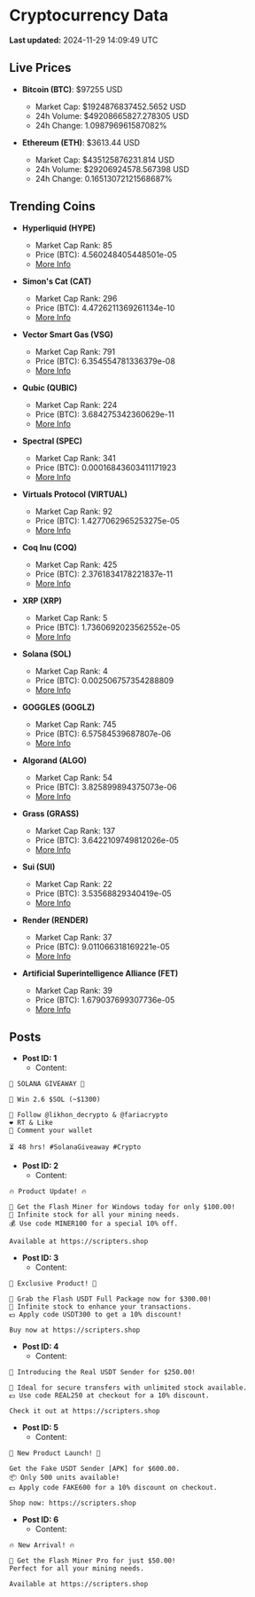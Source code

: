 # Cryptocurrency Data

**Last updated:** 2024-11-29 14:09:49 UTC

## Live Prices
- **Bitcoin (BTC)**: $97255 USD
  - Market Cap: $1924876837452.5652 USD
  - 24h Volume: $49208665827.278305 USD
  - 24h Change: 1.098796961587082%

- **Ethereum (ETH)**: $3613.44 USD
  - Market Cap: $435125876231.814 USD
  - 24h Volume: $29206924578.567398 USD
  - 24h Change: 0.16513072121568687%

## Trending Coins
- **Hyperliquid (HYPE)**
  - Market Cap Rank: 85
  - Price (BTC): 4.560248405448501e-05
  - [More Info](https://www.coingecko.com/en/coins/hyperliquid)

- **Simon's Cat (CAT)**
  - Market Cap Rank: 296
  - Price (BTC): 4.4726211369261134e-10
  - [More Info](https://www.coingecko.com/en/coins/simons-cat)

- **Vector Smart Gas (VSG)**
  - Market Cap Rank: 791
  - Price (BTC): 6.354554781336379e-08
  - [More Info](https://www.coingecko.com/en/coins/vector-smart-gas)

- **Qubic (QUBIC)**
  - Market Cap Rank: 224
  - Price (BTC): 3.684275342360629e-11
  - [More Info](https://www.coingecko.com/en/coins/qubic)

- **Spectral (SPEC)**
  - Market Cap Rank: 341
  - Price (BTC): 0.00016843603411171923
  - [More Info](https://www.coingecko.com/en/coins/spectral)

- **Virtuals Protocol (VIRTUAL)**
  - Market Cap Rank: 92
  - Price (BTC): 1.4277062965253275e-05
  - [More Info](https://www.coingecko.com/en/coins/virtual-protocol)

- **Coq Inu (COQ)**
  - Market Cap Rank: 425
  - Price (BTC): 2.3761834178221837e-11
  - [More Info](https://www.coingecko.com/en/coins/coq-inu)

- **XRP (XRP)**
  - Market Cap Rank: 5
  - Price (BTC): 1.7360692023562552e-05
  - [More Info](https://www.coingecko.com/en/coins/xrp)

- **Solana (SOL)**
  - Market Cap Rank: 4
  - Price (BTC): 0.002506757354288809
  - [More Info](https://www.coingecko.com/en/coins/solana)

- **GOGGLES (GOGLZ)**
  - Market Cap Rank: 745
  - Price (BTC): 6.57584539687807e-06
  - [More Info](https://www.coingecko.com/en/coins/goggles)

- **Algorand (ALGO)**
  - Market Cap Rank: 54
  - Price (BTC): 3.825899894375073e-06
  - [More Info](https://www.coingecko.com/en/coins/algorand)

- **Grass (GRASS)**
  - Market Cap Rank: 137
  - Price (BTC): 3.6422109749812026e-05
  - [More Info](https://www.coingecko.com/en/coins/grass)

- **Sui (SUI)**
  - Market Cap Rank: 22
  - Price (BTC): 3.53568829340419e-05
  - [More Info](https://www.coingecko.com/en/coins/sui)

- **Render (RENDER)**
  - Market Cap Rank: 37
  - Price (BTC): 9.011066318169221e-05
  - [More Info](https://www.coingecko.com/en/coins/render)

- **Artificial Superintelligence Alliance (FET)**
  - Market Cap Rank: 39
  - Price (BTC): 1.679037699307736e-05
  - [More Info](https://www.coingecko.com/en/coins/artificial-superintelligence-alliance)

## Posts
- **Post ID: 1**
  - Content:
```
🚀 SOLANA GIVEAWAY 🚀

🎁 Win 2.6 $SOL (~$1300)

🤝 Follow @likhon_decrypto & @fariacrypto
❤️ RT & Like
💬 Comment your wallet

⏳ 48 hrs! #SolanaGiveaway #Crypto
```

- **Post ID: 2**
  - Content:
```
🔥 Product Update! 🔥

🚀 Get the Flash Miner for Windows today for only $100.00!
🔋 Infinite stock for all your mining needs.
💰 Use code MINER100 for a special 10% off.

Available at https://scripters.shop
```

- **Post ID: 3**
  - Content:
```
🎁 Exclusive Product! 🎁

💸 Grab the Flash USDT Full Package now for $300.00!
🎉 Infinite stock to enhance your transactions.
💵 Apply code USDT300 to get a 10% discount!

Buy now at https://scripters.shop
```

- **Post ID: 4**
  - Content:
```
💎 Introducing the Real USDT Sender for $250.00!

💼 Ideal for secure transfers with unlimited stock available.
💵 Use code REAL250 at checkout for a 10% discount.

Check it out at https://scripters.shop
```

- **Post ID: 5**
  - Content:
```
🚀 New Product Launch! 🚀

Get the Fake USDT Sender [APK] for $600.00.
📦 Only 500 units available!
💵 Apply code FAKE600 for a 10% discount on checkout.

Shop now: https://scripters.shop
```

- **Post ID: 6**
  - Content:
```
🔥 New Arrival! 🔥

💸 Get the Flash Miner Pro for just $50.00!
Perfect for all your mining needs.

Available at https://scripters.shop
```

